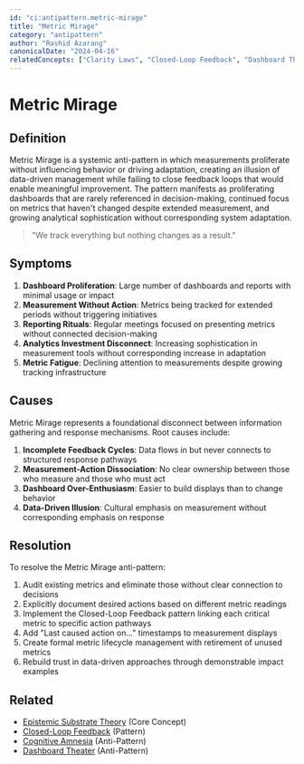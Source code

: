 ```yaml
---
id: "ci:antipattern.metric-mirage"
title: "Metric Mirage"
category: "antipattern"
author: "Rashid Azarang"
canonicalDate: "2024-04-16"
relatedConcepts: ["Clarity Laws", "Closed-Loop Feedback", "Dashboard Theater", "Modal Layer Architecture", "The Friction Ontology"]
---
```


<!-- Migration Status: Complete -->

# Metric Mirage

## Definition

Metric Mirage is a systemic anti-pattern in which measurements proliferate without influencing behavior or driving adaptation, creating an illusion of data-driven management while failing to close feedback loops that would enable meaningful improvement. The pattern manifests as proliferating dashboards that are rarely referenced in decision-making, continued focus on metrics that haven't changed despite extended measurement, and growing analytical sophistication without corresponding system adaptation.

> "We track everything but nothing changes as a result."

## Symptoms

1. **Dashboard Proliferation**: Large number of dashboards and reports with minimal usage or impact
2. **Measurement Without Action**: Metrics being tracked for extended periods without triggering initiatives
3. **Reporting Rituals**: Regular meetings focused on presenting metrics without connected decision-making
4. **Analytics Investment Disconnect**: Increasing sophistication in measurement tools without corresponding increase in adaptation
5. **Metric Fatigue**: Declining attention to measurements despite growing tracking infrastructure

## Causes

Metric Mirage represents a foundational disconnect between information gathering and response mechanisms. Root causes include:

1. **Incomplete Feedback Cycles**: Data flows in but never connects to structured response pathways
2. **Measurement-Action Dissociation**: No clear ownership between those who measure and those who must act
3. **Dashboard Over-Enthusiasm**: Easier to build displays than to change behavior
4. **Data-Driven Illusion**: Cultural emphasis on measurement without corresponding emphasis on response

## Resolution

To resolve the Metric Mirage anti-pattern:

1. Audit existing metrics and eliminate those without clear connection to decisions
2. Explicitly document desired actions based on different metric readings
3. Implement the Closed-Loop Feedback pattern linking each critical metric to specific action pathways
4. Add "Last caused action on..." timestamps to measurement displays
5. Create formal metric lifecycle management with retirement of unused metrics
6. Rebuild trust in data-driven approaches through demonstrable impact examples





## Related

- [Epistemic Substrate Theory](../../core-concepts/epistemic-substrate-theory.md) (Core Concept)
- [Closed-Loop Feedback](../patterns/closed-loop-feedback.md) (Pattern)
- [Cognitive Amnesia](cognitive-amnesia.md) (Anti-Pattern)
- [Dashboard Theater](dashboard-theater.md) (Anti-Pattern)
